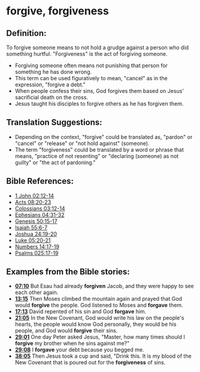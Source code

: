 # forgive, forgiveness #

## Definition: ##

To forgive someone means to not hold a grudge against a person who did something hurtful. "Forgiveness" is the act of forgiving someone.

* Forgiving someone often means not punishing that person for something he has done wrong.
* This term can be used figuratively to mean, "cancel" as in the expression, "forgive a debt."
* When people confess their sins, God forgives them based on Jesus' sacrificial death on the cross.
* Jesus taught his disciples to forgive others as he has forgiven them.

## Translation Suggestions: ##

* Depending on the context, "forgive" could be translated as, "pardon" or "cancel" or "release" or "not hold against" (someone).
* The term "forgiveness" could be translated by a word or phrase that means, "practice of not resenting" or "declaring (someone) as not guilty" or "the act of pardoning."



## Bible References: ##

* [1 John 02:12-14](en/tn/1jn/help/02/12)
* [Acts 08:20-23](en/tn/act/help/08/20)
* [Colossians 03:12-14](en/tn/col/help/03/12)
* [Ephesians 04:31-32](en/tn/eph/help/04/31)
* [Genesis 50:15-17](en/tn/gen/help/50/15)
* [Isaiah 55:6-7](en/tn/isa/help/55/06)
* [Joshua 24:19-20](en/tn/jos/help/24/19)
* [Luke 05:20-21](en/tn/luk/help/05/20)
* [Numbers 14:17-19](en/tn/num/help/14/17)
* [Psalms 025:17-19](en/tn/psa/help/25/17)

## Examples from the Bible stories: ##

* __[07:10](en/tn/obs/help/07/10)__ But Esau had already __forgiven__  Jacob, and they were happy to see each other again.
* __[13:15](en/tn/obs/help/13/15)__ Then Moses climbed the mountain again and prayed that God would __forgive__  the people. God listened to Moses and __forgave__  them.
* __[17:13](en/tn/obs/help/17/13)__ David repented of his sin and God __forgave__  him.
* __[21:05](en/tn/obs/help/21/05)__ In the New Covenant, God would write his law on the people's hearts, the people would know God personally, they would be his people, and God would __forgive__  their sins.
* __[29:01](en/tn/obs/help/29/01)__ One day Peter asked Jesus, "Master, how many times should I __forgive__  my brother when he sins against me?"
* __[29:08](en/tn/obs/help/29/08)__ I __forgave__  your debt because you begged me.
* __[38:05](en/tn/obs/help/38/05)__ Then Jesus took a cup and said, "Drink this. It is my blood of the New Covenant that is poured out for the __forgiveness__  of sins.